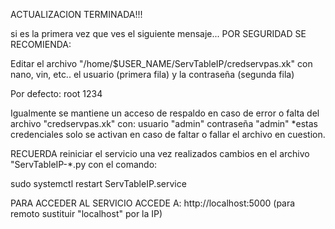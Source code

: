 ACTUALIZACION TERMINADA!!!


si es la primera vez que ves el siguiente mensaje...
POR SEGURIDAD SE RECOMIENDA:

Editar el archivo "/home/$USER_NAME/ServTableIP/credservpas.xk" con nano, vin, etc..
el usuario (primera fila)
y la contraseña (segunda fila)

Por defecto:
root
1234

Igualmente se mantiene un acceso de respaldo en caso de error
o falta del archivo "credservpas.xk" con:
usuario "admin"
contraseña "admin"
*estas credenciales solo se activan en caso de faltar
o fallar el archivo en cuestion.


RECUERDA reiniciar el servicio una vez realizados cambios en
el archivo "ServTableIP-*.py con el comando:

sudo systemctl restart ServTableIP.service

PARA ACCEDER AL SERVICIO ACCEDE A:
http://localhost:5000  (para remoto sustituir "localhost" por la IP)



